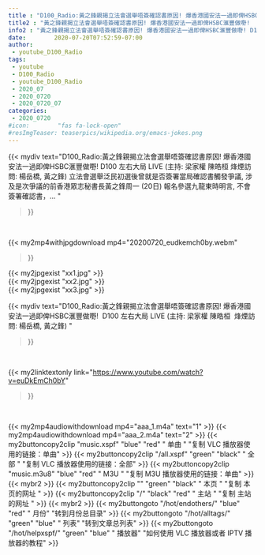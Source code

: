 ```yaml
---
title : "D100_Radio:黃之鋒親揭立法會選舉唔簽確認書原因! 爆香港國安法一過即俾HSBC滙豐做嘢!  D100 左右大局 LIVE (主持: 梁家權 陳皓桓  烽煙訪問: 楊岳橋, 黃之鋒) "
title2 : "黃之鋒親揭立法會選舉唔簽確認書原因! 爆香港國安法一過即俾HSBC滙豐做嘢!  D100 左右大局 LIVE (主持: 梁家權 陳皓桓  烽煙訪問: 楊岳橋, 黃之鋒) "
info2 : "黃之鋒親揭立法會選舉唔簽確認書原因! 爆香港國安法一過即俾HSBC滙豐做嘢! D100 左右大局 LIVE (主持: 梁家權 陳皓桓 烽煙訪問: 楊岳橋, 黃之鋒) 立法會選舉泛民初選後曾就是否簽署當局確認書觸發爭議, 涉及是次爭議的前香港眾志秘書長黃之鋒周一 (20日) 報名參選九龍東時明言, 不會簽署確認書，... "
date:        2020-07-20T07:52:59-07:00
author:
 - youtube_D100_Radio
tags:
 - youtube
 - D100_Radio
 - youtube_D100_Radio
 - 2020_07
 - 2020_0720
 - 2020_0720_07
categories:
 - 2020_0720
#icon:        "fas fa-lock-open"
#resImgTeaser: teaserpics/wikipedia.org/emacs-jokes.png
---
```


{{< mydiv text="D100_Radio:黃之鋒親揭立法會選舉唔簽確認書原因! 爆香港國安法一過即俾HSBC滙豐做嘢! D100 左右大局 LIVE (主持: 梁家權 陳皓桓 烽煙訪問: 楊岳橋, 黃之鋒) 立法會選舉泛民初選後曾就是否簽署當局確認書觸發爭議, 涉及是次爭議的前香港眾志秘書長黃之鋒周一 (20日) 報名參選九龍東時明言, 不會簽署確認書，... "
>}}
<br>


{{< my2mp4withjpgdownload mp4="20200720_eudkemch0by.webm"
>}}

{{< my2jpgexist "xx1.jpg" >}}<br>
{{< my2jpgexist "xx2.jpg" >}}<br>
{{< my2jpgexist "xx3.jpg" >}}<br>



{{< mydiv text="D100_Radio:黃之鋒親揭立法會選舉唔簽確認書原因! 爆香港國安法一過即俾HSBC滙豐做嘢!  D100 左右大局 LIVE (主持: 梁家權 陳皓桓  烽煙訪問: 楊岳橋, 黃之鋒) "
>}}
<br>

{{< my2linktextonly link="https://www.youtube.com/watch?v=euDkEmCh0bY"
>}}


<br>

{{< my2mp4audiowithdownload mp4="aaa_1.m4a"    text="1" >}}
{{< my2mp4audiowithdownload mp4="aaa_2.m4a"    text="2" >}}
{{< my2buttoncopy2clip "music.xspf"        "blue"   "red"    " 单曲 "  "复制 VLC 播放器使用的链接：单曲" >}} {{< my2buttoncopy2clip "/all.xspf"         "green"  "black"  " 全部 "  "复制 VLC 播放器使用的链接：全部" >}} {{< my2buttoncopy2clip "music.m3u8"        "blue"   "red"    " M3U  "    "复制 M3U 播放器使用的链接：单曲" >}} {{< mybr2 >}} {{< my2buttoncopy2clip ""                  "green"  "black"  " 本页 "    "复制 本页的网址 " >}} {{< my2buttoncopy2clip "/"                 "black"  "red"    " 主站 "    "复制 主站的网址 " >}} {{< mybr2 >}} {{< my2buttongoto      "/hot/endothers/"   "blue"   "red"    " 月份"   "转到月份总目录" >}} {{< my2buttongoto      "/hot/alltags/"     "green"  "blue"   " 列表"   "转到文章总列表" >}} {{< my2buttongoto      "/hot/helpxspf/"    "green"  "blue"   " 播放器" "如何使用 VLC 播放器或者 IPTV 播放器的教程" >}} 
